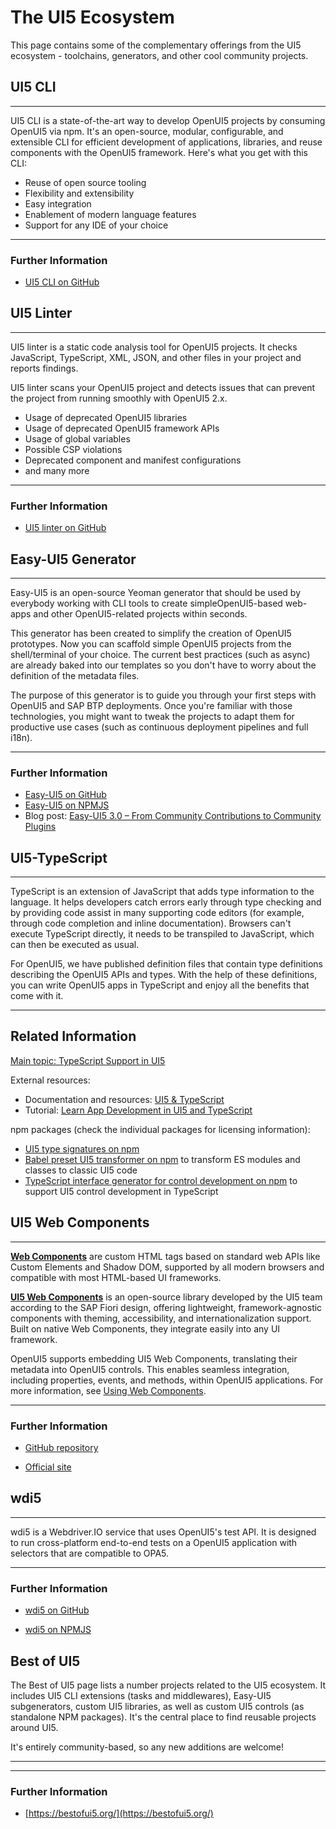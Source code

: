 <!-- loiob72ccb50eda94ac9b9be454a03ca4213 -->

# The UI5 Ecosystem

This page contains some of the complementary offerings from the UI5 ecosystem - toolchains, generators, and other cool community projects.

<a name="loiod8ab43d845cd42ceb0aa4e47b44a8fcc"/>

<!-- loiod8ab43d845cd42ceb0aa4e47b44a8fcc -->

## UI5 CLI

***

UI5 CLI is a state-of-the-art way to develop OpenUI5 projects by consuming OpenUI5 via npm. It's an open-source, modular, configurable, and extensible CLI for efficient development of applications, libraries, and reuse components with the OpenUI5 framework. Here's what you get with this CLI:

-   Reuse of open source tooling
-   Flexibility and extensibility
-   Easy integration
-   Enablement of modern language features
-   Support for any IDE of your choice

***

### Further Information

-   [UI5 CLI on GitHub](https://ui5.github.io/cli/)

<a name="loiof9c9470583b2455c94bed2bf934e0f1f"/>

<!-- loiof9c9470583b2455c94bed2bf934e0f1f -->

## UI5 Linter

***

UI5 linter is a static code analysis tool for OpenUI5 projects. It checks JavaScript, TypeScript, XML, JSON, and other files in your project and reports findings.

UI5 linter scans your OpenUI5 project and detects issues that can prevent the project from running smoothly with OpenUI5 2.x.

-   Usage of deprecated OpenUI5 libraries
-   Usage of deprecated OpenUI5 framework APIs
-   Usage of global variables
-   Possible CSP violations
-   Deprecated component and manifest configurations
-   and many more

***

### Further Information

-   [UI5 linter on GitHub](https://github.com/UI5/linter)

<a name="loio702f08a7481e46688c5603385b5bdc68"/>

<!-- loio702f08a7481e46688c5603385b5bdc68 -->

## Easy-UI5 Generator

***

Easy-UI5 is an open-source Yeoman generator that should be used by everybody working with CLI tools to create simpleOpenUI5-based web-apps and other OpenUI5-related projects within seconds.

This generator has been created to simplify the creation of OpenUI5 prototypes. Now you can scaffold simple OpenUI5 projects from the shell/terminal of your choice. The current best practices \(such as async\) are already baked into our templates so you don't have to worry about the definition of the metadata files.

The purpose of this generator is to guide you through your first steps with OpenUI5 and SAP BTP deployments. Once you're familiar with those technologies, you might want to tweak the projects to adapt them for productive use cases \(such as continuous deployment pipelines and full i18n\).

***

### Further Information

-   [Easy-UI5 on GitHub](https://github.com/ui5-community/generator-easy-ui5)
-   [Easy-UI5 on NPMJS](https://www.npmjs.com/package/generator-easy-ui5)
-   Blog post: [Easy-UI5 3.0 – From Community Contributions to Community Plugins](https://blogs.sap.com/2021/04/09/easy-ui5-3.0-from-community-contributions-to-community-plugins/)

<a name="loioab4f18de7652442da85fc08b38a8a8ce"/>

<!-- loioab4f18de7652442da85fc08b38a8a8ce -->

## UI5-TypeScript

***

TypeScript is an extension of JavaScript that adds type information to the language. It helps developers catch errors early through type checking and by providing code assist in many supporting code editors \(for example, through code completion and inline documentation\). Browsers can't execute TypeScript directly, it needs to be transpiled to JavaScript, which can then be executed as usual.

For OpenUI5, we have published definition files that contain type definitions describing the OpenUI5 APIs and types. With the help of these definitions, you can write OpenUI5 apps in TypeScript and enjoy all the benefits that come with it.

***

<a name="loioab4f18de7652442da85fc08b38a8a8ce__section_grr_32p_k5c"/>

## Related Information

[Main topic: TypeScript Support in UI5](typescript-support-a7ee961.md)

External resources:

-   Documentation and resources: [UI5 & TypeScript](https://ui5.github.io/typescript/)
-   Tutorial: [Learn App Development in UI5 and TypeScript](https://github.com/SAP-samples/ui5-typescript-tutorial)

npm packages \(check the individual packages for licensing information\):

-   [UI5 type signatures on npm](https://www.npmjs.com/package/@sapui5/ts-types-esm)
-   [Babel preset UI5 transformer on npm](https://www.npmjs.com/package/babel-preset-transform-ui5) to transform ES modules and classes to classic UI5 code
-   [TypeScript interface generator for control development on npm](https://www.npmjs.com/package/@ui5/ts-interface-generator) to support UI5 control development in TypeScript

<a name="loio6978a6087e8540c4a268fccafd8474da"/>

<!-- loio6978a6087e8540c4a268fccafd8474da -->

## UI5 Web Components

***

**[Web Components](https://www.webcomponents.org/introduction)** are custom HTML tags based on standard web APIs like Custom Elements and Shadow DOM, supported by all modern browsers and compatible with most HTML-based UI frameworks.

[**UI5 Web Components**](https://ui5.github.io/webcomponents/) is an open-source library developed by the UI5 team according to the SAP Fiori design, offering lightweight, framework-agnostic components with theming, accessibility, and internationalization support. Built on native Web Components, they integrate easily into any UI framework.

OpenUI5 supports embedding UI5 Web Components, translating their metadata into OpenUI5 controls. This enables seamless integration, including properties, events, and methods, within OpenUI5 applications. For more information, see [Using Web Components](../04_Essentials/using-web-components-1c80793.md).

***

### Further Information

-   [GitHub repository](https://github.com/UI5/webcomponents)

-   [Official site](https://ui5.github.io/webcomponents/)


<a name="loiof92b537272ba43abbfc157ba4ec8f010"/>

<!-- loiof92b537272ba43abbfc157ba4ec8f010 -->

## wdi5

***

wdi5 is a Webdriver.IO service that uses OpenUI5's test API. It is designed to run cross-platform end-to-end tests on a OpenUI5 application with selectors that are compatible to OPA5.

***

### Further Information

-   [wdi5 on GitHub](https://ui5-community.github.io/wdi5/#/)

-   [wdi5 on NPMJS](https://www.npmjs.com/package/wdio-ui5-service)


<a name="loio23a0a11a88df42578b5baae11c06a89b"/>

<!-- loio23a0a11a88df42578b5baae11c06a89b -->

## Best of UI5

The Best of UI5 page lists a number projects related to the UI5 ecosystem. It includes UI5 CLI extensions \(tasks and middlewares\), Easy-UI5 subgenerators, custom UI5 libraries, as well as custom UI5 controls \(as standalone NPM packages\). It's the central place to find reusable projects around UI5.

It's entirely community-based, so any new additions are welcome!

***

***

### Further Information

-   [https://bestofui5.org/](https://bestofui5.org/)

